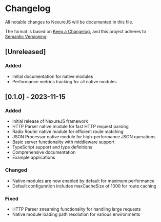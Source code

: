 # Changelog

All notable changes to NexureJS will be documented in this file.

The format is based on [Keep a Changelog](https://keepachangelog.com/en/1.0.0/),
and this project adheres to [Semantic Versioning](https://semver.org/spec/v2.0.0.html).

## [Unreleased]

### Added
- Initial documentation for native modules
- Performance metrics tracking for all native modules

## [0.1.0] - 2023-11-15

### Added
- Initial release of NexureJS framework
- HTTP Parser native module for fast HTTP request parsing
- Radix Router native module for efficient route matching
- JSON Processor native module for high-performance JSON operations
- Basic server functionality with middleware support
- TypeScript support and type definitions
- Comprehensive documentation
- Example applications

### Changed
- Native modules are now enabled by default for maximum performance
- Default configuration includes maxCacheSize of 1000 for route caching

### Fixed
- HTTP Parser streaming functionality for handling large requests
- Native module loading path resolution for various environments
